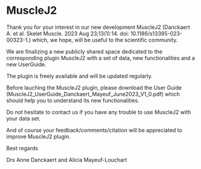 # MuscleJ2
Thank you for your interest in our new development MuscleJ2 (Danckaert A. et al. Skelet Muscle. 2023 Aug 23;13(1):14. doi: 10.1186/s13395-023-00323-1.) which, we hope, will be useful to the scientific community.

We are finalizing a new publicly shared space dedicated to the corresponding plugin MuscleJ2 with a set of data, new functionalities and a new UserGuide.

The plugin is freely available and will be updated regularly.

Before lauching the MuscleJ2 plugin, please download the User Guide (MuscleJ2_UserGuide_Danckaert_Mayeuf_June2023_V1_0.pdf) which should help you to understand its new functionalities.

Do not hesitate to contact us if you have any trouble to use MuscleJ2 with your data set.

And of course your feedback/comments/citation will be appreciated to improve MuscleJ2 plugin.

Best regards

Drs Anne Danckaert and Alicia Mayeuf-Louchart
